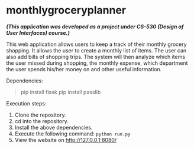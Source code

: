 # monthlygroceryplanner

***(This application was developed as a project under CS-530 (Design of User Interfaces) course.)***

This web application allows users to keep a track of their monthly grocery shopping. It allows the user to create a monthly list of items. The user can also add bills of shopping trips. The system will then analyze which items the user missed during shopping, the monthly expense, which department the user spends his/her money on and other useful information.


Dependencies:
> pip install flask
> pip install passlib


Execution steps:
1. Clone the repository.
2. cd into the repository.
3. Install the above dependencies.
4. Execute the following command:
```python run.py```
5. View the website on http://127.0.0.1:8080/
